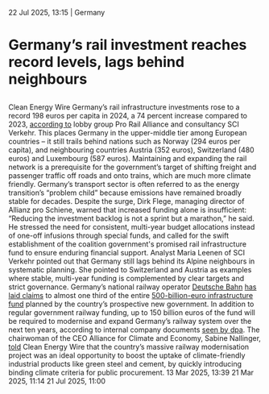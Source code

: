 22 Jul 2025, 13:15
| 
Germany
# Germany’s rail investment reaches record levels, lags behind neighbours
## 
Clean Energy Wire
Germany’s rail infrastructure investments rose to a record 198 euros per capita in 2024, a 74 percent increase compared to 2023, [according to](https://www.allianz-pro-schiene.de/presse/pressemitteilungen/pro-kopf-investitionen-verstetigen/) lobby group Pro Rail Alliance and consultancy SCI Verkehr. This places Germany in the upper-middle tier among European countries – it still trails behind nations such as Norway (294 euros per capita), and neighbouring countries Austria (352 euros), Switzerland (480 euros) and Luxembourg (587 euros).
Maintaining and expanding the rail network is a prerequisite for the government’s target of shifting freight and passenger traffic off roads and onto trains, which are much more climate friendly. Germany’s transport sector is often referred to as the energy transition’s “problem child” because emissions have remained broadly stable for decades.
Despite the surge, Dirk Flege, managing director of Allianz pro Schiene, warned that increased funding alone is insufficient: “Reducing the investment backlog is not a sprint but a marathon,” he said. He stressed the need for consistent, multi-year budget allocations instead of one-off infusions through special funds, and called for the swift establishment of the coalition government's promised rail infrastructure fund to ensure enduring financial support.
Analyst Maria Leenen of SCI Verkehr pointed out that Germany still lags behind its Alpine neighbours in systematic planning. She pointed to Switzerland and Austria as examples where stable, multi-year funding is complemented by clear targets and strict governance.
Germany’s national railway operator [Deutsche Bahn](https://www.cleanenergywire.org/experts/deutsche-bahn) [has laid claims](https://www.cleanenergywire.org/news/deutsche-bahn-demands-eu150bln-planned-infrastructure-fund-railway-upgrades) to almost one third of the entire [500-billion-euro infrastructure fund](https://www.cleanenergywire.org/factsheets/qa-germanys-eu500-bln-infrastructure-fund-whats-it-climate-and-energy) planned by the country’s prospective new government. In addition to regular government railway funding, up to 150 billion euros of the fund will be required to modernise and expand Germany’s railway system over the next ten years, according to internal company documents [seen by dpa](https://www.spiegel.de/wirtschaft/deutsche-bahn-bedarf-von-150-milliarden-euro-fuer-infrastruktur-bis-2034-a-164b002f-62cd-4a48-8fab-ef485bf8f0f1).
The chairwoman of the CEO Alliance for Climate and Economy, Sabine Nallinger, [told](https://www.cleanenergywire.org/news/german-government-must-leverage-opportunities-green-procurement-business-initiative) Clean Energy Wire that the country’s massive railway modernisation project was an ideal opportunity to boost the uptake of climate-friendly industrial products like green steel and cement, by quickly introducing binding climate criteria for public procurement.
13 Mar 2025, 13:39
21 Mar 2025, 11:14
21 Jul 2025, 11:00